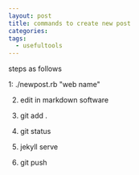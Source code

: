 ```yaml
---
layout: post
title: commands to create new post
categories: 
tags:
  - usefultools
---
```


steps as follows

1: ./newpost.rb "web name"

2. edit in markdown software

3. git add .

4. git status

5. jekyll serve

6. git push
